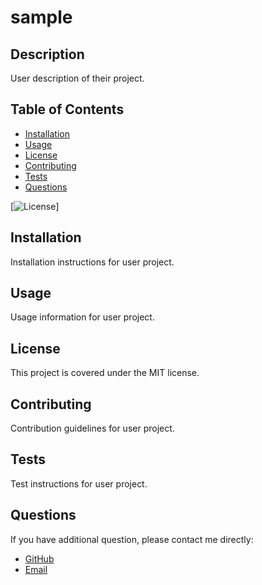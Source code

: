 # sample

  ## Description
  User description of their project.
  
  ## Table of Contents 
  * [Installation](#installation)
  * [Usage](#usage)
  * [License](#license)
  * [Contributing](#contributing)
  * [Tests](#tests)
  * [Questions](#questions)
  
  [![License](https://img.shields.io/badge/License-MIT-green.svg)]
  
  ## Installation 
  Installation instructions for user project.
  
  ## Usage
  Usage information for user project.
  
  ## License 
  This project is covered under the MIT license.
  
  ## Contributing
  Contribution guidelines for user project.
  
  ## Tests
  Test instructions for user project.
  
  ## Questions 
  If you have additional question, please contact me directly:
  
  - [GitHub](https://github.com/caersun) <br>
  - [Email](i.cynthiagarcia@gmail.com)
  